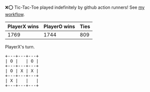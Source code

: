:x::o: Tic-Tac-Toe played indefinitely by github action runners! See [my workflow](.github/workflows/play.yaml).

|PlayerX wins|PlayerO wins|Ties|
|-|-|-|
|1769|1744|809|

PlayerX's turn.

<pre>
+---+---+---+
| O |   | O |
+---+---+---+
| O | X | X |
+---+---+---+
| X |   |   |
+---+---+---+
</pre>